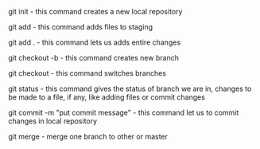 git init - this command creates a new local repository

git add <filename> - this command adds files to staging

git add . - this command lets us adds entire changes

git checkout -b <branchname>   - this command creates new branch 

git checkout <branchname> - this command switches branches

git status - this command gives the status of branch we are in, changes to be made to a file, if any, like adding files or commit changes

git commit -m "put commit message" - this command let us to commit changes in local repository

git merge <branchname> - merge one branch to other or master